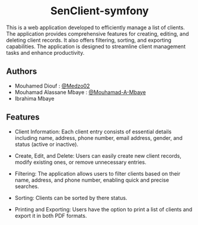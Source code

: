 
<p align="center">
    <h1 align="center"> SenClient-symfony</h1>
</p>


This is a web application developed to efficiently manage a list of clients. The application provides comprehensive features for creating, editing, and deleting client records. It also offers filtering, sorting, and exporting capabilities. The application is designed to streamline client management tasks and enhance productivity.

## Authors
 - Mouhamed Diouf : [@Medzo02](https://github.com/Medzo02)
 - Mouhamad Alassane Mbaye : [@Mouhamad-A-Mbaye](https://github.com/Mouhamad-A-Mbaye)
 - Ibrahima Mbaye 
## Features

- Client Information: Each client entry consists of essential details including name, address, phone number, email address, gender, and     status (active or inactive).

 - Create, Edit, and Delete: Users can easily create new client records, modify existing ones, or remove unnecessary entries.

 - Filtering: The application allows users to filter clients based on their name, address, and phone number, enabling quick and precise     searches.

  - Sorting: Clients can be sorted by there status.

   - Printing and Exporting: Users have the option to print a list of clients and export it in both PDF formats.
   
